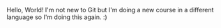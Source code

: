 Hello, World! I'm not new to Git but I'm doing a new course in a different language so I'm doing this again. :) 